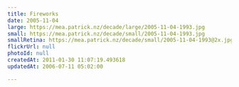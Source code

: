 ```yaml
---
title: Fireworks
date: 2005-11-04
large: https://mea.patrick.nz/decade/large/2005-11-04-1993.jpg
small: https://mea.patrick.nz/decade/small/2005-11-04-1993.jpg
smallRetina: https://mea.patrick.nz/decade/small/2005-11-04-1993@2x.jpg
flickrUrl: null
photoId: null
createdAt: 2011-01-30 11:07:19.493618
updatedAt: 2006-07-11 05:02:00

---
```


